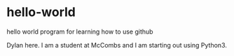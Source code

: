 # hello-world
hello world program for learning how to use github

Dylan here. I am a student at McCombs and I am starting out using Python3. 
